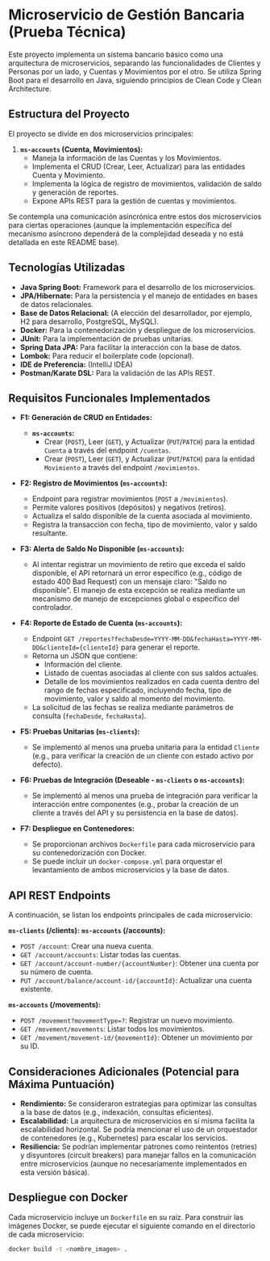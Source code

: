 # Microservicio de Gestión Bancaria (Prueba Técnica)

Este proyecto implementa un sistema bancario básico como una arquitectura de microservicios, separando las funcionalidades de Clientes y Personas por un lado, y Cuentas y Movimientos por el otro. Se utiliza Spring Boot para el desarrollo en Java, siguiendo principios de Clean Code y Clean Architecture.

## Estructura del Proyecto

El proyecto se divide en dos microservicios principales:

1.  **`ms-accounts` (Cuenta, Movimientos):**
    * Maneja la información de las Cuentas y los Movimientos.
    * Implementa el CRUD (Crear, Leer, Actualizar) para las entidades Cuenta y Movimiento.
    * Implementa la lógica de registro de movimientos, validación de saldo y generación de reportes.
    * Expone APIs REST para la gestión de cuentas y movimientos.

Se contempla una comunicación asincrónica entre estos dos microservicios para ciertas operaciones (aunque la implementación específica del mecanismo asíncrono dependerá de la complejidad deseada y no está detallada en este README base).

## Tecnologías Utilizadas

* **Java Spring Boot:** Framework para el desarrollo de los microservicios.
* **JPA/Hibernate:** Para la persistencia y el manejo de entidades en bases de datos relacionales.
* **Base de Datos Relacional:** (A elección del desarrollador, por ejemplo, H2 para desarrollo, PostgreSQL, MySQL).
* **Docker:** Para la contenedorización y despliegue de los microservicios.
* **JUnit:** Para la implementación de pruebas unitarias.
* **Spring Data JPA:** Para facilitar la interacción con la base de datos.
* **Lombok:** Para reducir el boilerplate code (opcional).
* **IDE de Preferencia:** (IntelliJ IDEA)
* **Postman/Karate DSL:** Para la validación de las APIs REST.

## Requisitos Funcionales Implementados

* **F1: Generación de CRUD en Entidades:**
    * **`ms-accounts`:**
        * Crear (`POST`), Leer (`GET`), y Actualizar (`PUT`/`PATCH`) para la entidad `Cuenta` a través del endpoint `/cuentas`.
        * Crear (`POST`), Leer (`GET`), y Actualizar (`PUT`/`PATCH`) para la entidad `Movimiento` a través del endpoint `/movimientos`.

* **F2: Registro de Movimientos (`ms-accounts`):**
    * Endpoint para registrar movimientos (`POST` a `/movimientos`).
    * Permite valores positivos (depósitos) y negativos (retiros).
    * Actualiza el saldo disponible de la cuenta asociada al movimiento.
    * Registra la transacción con fecha, tipo de movimiento, valor y saldo resultante.

* **F3: Alerta de Saldo No Disponible (`ms-accounts`):**
    * Al intentar registrar un movimiento de retiro que exceda el saldo disponible, el API retornará un error específico (e.g., código de estado 400 Bad Request) con un mensaje claro: "Saldo no disponible". El manejo de esta excepción se realiza mediante un mecanismo de manejo de excepciones global o específico del controlador.

* **F4: Reporte de Estado de Cuenta (`ms-accounts`):**
    * Endpoint `GET /reportes?fechaDesde=YYYY-MM-DD&fechaHasta=YYYY-MM-DD&clienteId={clienteId}` para generar el reporte.
    * Retorna un JSON que contiene:
        * Información del cliente.
        * Listado de cuentas asociadas al cliente con sus saldos actuales.
        * Detalle de los movimientos realizados en cada cuenta dentro del rango de fechas especificado, incluyendo fecha, tipo de movimiento, valor y saldo al momento del movimiento.
    * La solicitud de las fechas se realiza mediante parámetros de consulta (`fechaDesde`, `fechaHasta`).

* **F5: Pruebas Unitarias (`ms-clients`):**
    * Se implementó al menos una prueba unitaria para la entidad `Cliente` (e.g., para verificar la creación de un cliente con estado activo por defecto).

* **F6: Pruebas de Integración (Deseable - `ms-clients` o `ms-accounts`):**
    * Se implementó al menos una prueba de integración para verificar la interacción entre componentes (e.g., probar la creación de un cliente a través del API y su persistencia en la base de datos).

* **F7: Despliegue en Contenedores:**
    * Se proporcionan archivos `Dockerfile` para cada microservicio para su contenedorización con Docker.
    * Se puede incluir un `docker-compose.yml` para orquestar el levantamiento de ambos microservicios y la base de datos.

## API REST Endpoints

A continuación, se listan los endpoints principales de cada microservicio:

**`ms-clients` (/clients):**
**`ms-accounts` (/accounts):**

* `POST /account`: Crear una nueva cuenta.
* `GET /account/accounts`: Listar todas las cuentas.
* `GET /account/account-number/{accountNumber}`: Obtener una cuenta por su número de cuenta.
* `PUT /account/balance/account-id/{accountId}`: Actualizar una cuenta existente.

**`ms-accounts` (/movements):**

* `POST /movement?movementType=?`: Registrar un nuevo movimiento.
* `GET /movement/movements`: Listar todos los movimientos.
* `GET /movement/movement-id/{movementId}`: Obtener un movimiento por su ID.



## Consideraciones Adicionales (Potencial para Máxima Puntuación)

* **Rendimiento:** Se consideraron estrategias para optimizar las consultas a la base de datos (e.g., indexación, consultas eficientes).
* **Escalabilidad:** La arquitectura de microservicios en sí misma facilita la escalabilidad horizontal. Se podría mencionar el uso de un orquestador de contenedores (e.g., Kubernetes) para escalar los servicios.
* **Resiliencia:** Se podrían implementar patrones como reintentos (retries) y disyuntores (circuit breakers) para manejar fallos en la comunicación entre microservicios (aunque no necesariamente implementados en esta versión básica).

## Despliegue con Docker

Cada microservicio incluye un `Dockerfile` en su raíz. Para construir las imágenes Docker, se puede ejecutar el siguiente comando en el directorio de cada microservicio:

```bash
docker build -t <nombre_imagen> .